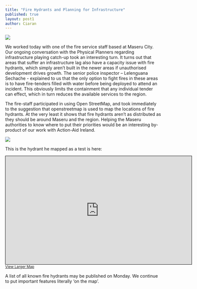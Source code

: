 ```yaml
---
title: "Fire Hydrants and Planning for Infrastructure"
published: true
layout: post1
author: Ciaran
---
```


<img src="{{site.baseurl}}/img/h_map.png" style="max-height:300px;"/>

We worked today with one of the fire service staff based at Maseru City. Our ongoing conversation with the Physical Planners regarding infrastructure playing catch-up took an interesting turn. It turns out that areas that suffer an infrastructure lag also have a capacity issue with fire hydrants, which simply aren’t built in the newer areas if unauthorised development drives growth. The senior police inspector – Lelenguana Sechache - explained to us that the only option to fight fires in these areas is to have fire-tenders filled with water before being deployed to attend an incident. This obviously limits the containment that any individual tender can effect, which in turn reduces the available services to the region.

The fire-staff participated in using Open StreetMap, and took immediately to the suggestion that openstreetmap is used to map the locations of fire hydrants. At the very least it shows that fire hydrants aren’t as distributed as they should be around Maseru and the region. Helping the Maseru authorities to know where to put their priorities would be an interesting by-product of our work with Action-Aid Ireland.

<img src="{{site.baseurl}}/img/firetruck.jpg" />


This is the hydrant he mapped as a test is here: 

<iframe width="600" height="350" frameborder="0" scrolling="no" marginheight="0" marginwidth="0" src="http://www.openstreetmap.org/export/embed.html?bbox=27.497961223125458%2C-29.316207646261077%2C27.499760985374447%2C-29.314685140773026&amp;layer=mapnik&amp;marker=-29.315446396356784%2C27.498861104249954" style="border: 1px solid black"></iframe><br/><small><a href="http://www.openstreetmap.org/?mlat=-29.31545&amp;mlon=27.49886#map=19/-29.31545/27.49886&amp;layers=D">View Larger Map</a></small>

A list of all known fire hydrants may be published on Monday. We continue to put important features literally ‘on the map’.